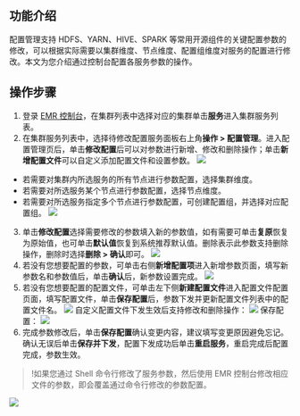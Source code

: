 ## 功能介绍
配置管理支持 HDFS、YARN、HIVE、SPARK 等常用开源组件的关键配置参数的修改，可以根据实际需要以集群维度、节点维度、配置组维度对服务的配置进行修改。本文为您介绍通过控制台配置各服务参数的操作。

## 操作步骤
1. 登录 [EMR 控制台](https://console.cloud.tencent.com/emr)，在集群列表中选择对应的集群单击**服务**进入集群服务列表。
2. 在集群服务列表中，选择待修改配置服务面板右上角**操作 > 配置管理**。进入配置管理页后，单击**修改配置**后可以对参数进行新增、修改和删除操作；单击**新增配置文件**可以自定义添加配置文件和设置参数。
![](https://main.qcloudimg.com/raw/46f26c36aa9132c3191cf06b661d55b8.png)
 - 若需要对集群内所选服务的所有节点进行参数配置，选择集群维度。
 - 若需要对所选服务某个节点进行参数配置，选择节点维度。
 - 若需要对所选服务指定多个节点进行参数配置，可创建配置组，并选择对应配置组。
 ![](https://main.qcloudimg.com/raw/5824b8a62403a549f51421f336f84281.png)
3. 单击**修改配置**选择需要修改的参数填入新的参数值，如有需要可单击**复原**恢复为原始值，也可单击**默认值**恢复到系统推荐默认值。删除表示此参数支持删除操作，删除时选择**删除 > 确认**即可。
 ![](https://main.qcloudimg.com/raw/402a920649fdaefa638c8a0508847ad4.png)
4. 若没有您想要配置的参数，可单击右侧**新增配置项**进入新增参数页面，填写新参数名和参数值后，单击**确认**后，新参数设置完成。
 ![](https://main.qcloudimg.com/raw/9b0dbbcb761eb8fef5d706191faee840.png)
5. 若没有您想要配置的配置文件，可单击左下侧**新建配置文件**进入配置文件配置页面，填写配置文件，单击**保存配置**后，参数下发并更新配置文件列表中的配置文件名。
 ![](https://main.qcloudimg.com/raw/7e4a67182ed140575076ccef785bf8cb.png)
 自定义配置文件下发生效后支持修改和删除操作：
![](https://main.qcloudimg.com/raw/953329bb9f5c45ce28e8c5f9c58afb74.png)
保存配置：
 ![](https://main.qcloudimg.com/raw/4448d5d2089211224b57f5161ee99378.png)
6. 完成参数修改后，单击**保存配置**确认变更内容，建议填写变更原因避免忘记。确认无误后单击**保存并下发**，配置下发成功后单击**重启服务**，重启完成后配置完成，参数生效。
>!如果您通过 Shell 命令行修改了服务参数，然后使用 EMR 控制台修改相应文件的参数，即会覆盖通过命令行修改的参数配置。
>
 ![](https://main.qcloudimg.com/raw/affbbc5da87e82065005ba04ecdecacf.png)
